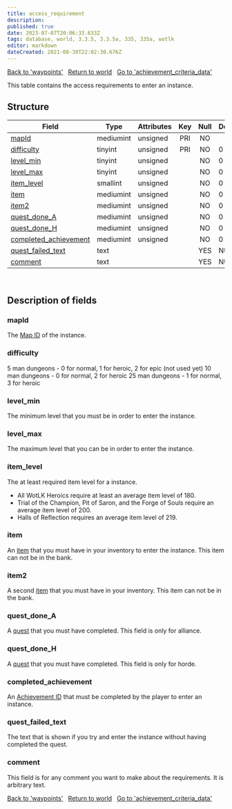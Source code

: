```yaml
---
title: access_requirement
description:
published: true
date: 2023-07-07T20:06:33.633Z
tags: database, world, 3.3.5, 3.3.5a, 335, 335a, wotlk
editor: markdown
dateCreated: 2021-08-30T22:02:30.676Z
---
```


<a href="https://trinitycore.info/en/database/335/world/waypoints" class="mt-5 v-btn v-btn--depressed v-btn--flat v-btn--outlined theme--light v-size--default darkblue--text text--lighten-3"><span class="v-btn__content"><i aria-hidden="true" class="v-icon notranslate v-icon--left mdi mdi-arrow-left theme--light"></i><span>Back to 'waypoints'</span></span></a>&nbsp;&nbsp;&nbsp;<a href="https://trinitycore.info/en/database/335/world/home" class="mt-5 v-btn v-btn--depressed v-btn--flat v-btn--outlined theme--light v-size--default darkblue--text text--lighten-3"><span class="v-btn__content"><i aria-hidden="true" class="v-icon notranslate v-icon--left mdi mdi-home-outline theme--light"></i><span>Return to world</span></span></a>&nbsp;&nbsp;&nbsp;<a href="https://trinitycore.info/en/database/335/world/achievement_criteria_data" class="mt-5 v-btn v-btn--depressed v-btn--flat v-btn--outlined theme--light v-size--default darkblue--text text--lighten-3"><span class="v-btn__content"><span>Go to 'achievement_criteria_data'</span><i aria-hidden="true" class="v-icon notranslate v-icon--right mdi mdi-arrow-right theme--light"></i></span></a>

This table contains the access requirements to enter an instance.

## Structure

| Field | Type | Attributes | Key | Null | Default | Extra | Comment |
| --- | --- | --- | :---: | :---: | --- | --- | --- |
| [mapId](#mapid) | mediumint | unsigned | PRI | NO |  |  |  |
| [difficulty](#difficulty) | tinyint | unsigned | PRI | NO | 0 |  |  |
| [level_min](#level_min) | tinyint | unsigned |  | NO | 0 |  |  |
| [level_max](#level_max) | tinyint | unsigned |  | NO | 0 |  |  |
| [item_level](#item_level) | smallint | unsigned |  | NO | 0 |  |  |
| [item](#item) | mediumint | unsigned |  | NO | 0 |  |  |
| [item2](#item2) | mediumint | unsigned |  | NO | 0 |  |  |
| [quest_done_A](#quest_done_a) | mediumint | unsigned |  | NO | 0 |  |  |
| [quest_done_H](#quest_done_h) | mediumint | unsigned |  | NO | 0 |  |  |
| [completed_achievement](#completed_achievement) | mediumint | unsigned |  | NO | 0 |  |  |
| [quest_failed_text](#quest_failed_text) | text |  |  | YES | NULL |  |  |
| [comment](#comment) | text |  |  | YES | NULL |  |  |
&nbsp;
## Description of fields

### mapId
The [Map ID](/files/DBC/335/map#id) of the instance.
&nbsp;

### difficulty
5 man dungeons - 0 for normal, 1 for heroic, 2 for epic (not used yet)
10 man dungeons - 0 for normal, 2 for heroic
25 man dungeons - 1 for normal, 3 for heroic
&nbsp;

### level_min
The minimum level that you must be in order to enter the instance.
&nbsp;

### level_max
The maximum level that you can be in order to enter the instance.
&nbsp;

### item_level
The at least required item level for a instance.
 * All WotLK Heroics require at least an average item level of 180.
 * Trial of the Champion, Pit of Saron, and the Forge of Souls require an average item level of 200.
 * Halls of Reflection requires an average item level of 219.
&nbsp;

### item
An [item](../world/item_template#entry) that you must have in your inventory to enter the instance. This item can not be in the bank.
&nbsp;

### item2
A second [item](../world/item_template#entry) that you must have in your inventory. This item can not be in the bank.
&nbsp;

### quest_done_A
A [quest](../world/quest_template#id) that you must have completed. This field is only for alliance.
&nbsp;

### quest_done_H
A [quest](../world/quest_template#id) that you must have completed. This field is only for horde.
&nbsp;

### completed_achievement
An [Achievement ID](/files/DBC/335/achievement#id) that must be completed by the player to enter an instance.
&nbsp;

### quest_failed_text
The text that is shown if you try and enter the instance without having completed the quest.
&nbsp;

### comment
This field is for any comment you want to make about the requirements. It is arbitrary text.
&nbsp;

<a href="https://trinitycore.info/en/database/335/world/waypoints" class="mt-5 v-btn v-btn--depressed v-btn--flat v-btn--outlined theme--light v-size--default darkblue--text text--lighten-3"><span class="v-btn__content"><i aria-hidden="true" class="v-icon notranslate v-icon--left mdi mdi-arrow-left theme--light"></i><span>Back to 'waypoints'</span></span></a>&nbsp;&nbsp;&nbsp;<a href="https://trinitycore.info/en/database/335/world/home" class="mt-5 v-btn v-btn--depressed v-btn--flat v-btn--outlined theme--light v-size--default darkblue--text text--lighten-3"><span class="v-btn__content"><i aria-hidden="true" class="v-icon notranslate v-icon--left mdi mdi-home-outline theme--light"></i><span>Return to world</span></span></a>&nbsp;&nbsp;&nbsp;<a href="https://trinitycore.info/en/database/335/world/achievement_criteria_data" class="mt-5 v-btn v-btn--depressed v-btn--flat v-btn--outlined theme--light v-size--default darkblue--text text--lighten-3"><span class="v-btn__content"><span>Go to 'achievement_criteria_data'</span><i aria-hidden="true" class="v-icon notranslate v-icon--right mdi mdi-arrow-right theme--light"></i></span></a>
